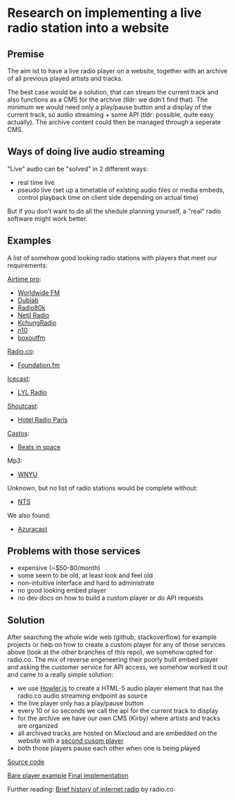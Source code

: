 # Research on implementing a live radio station into a website

## Premise
The aim ist to have a live radio player on a website, together with an archive of all previous played artists and tracks.

The best case would be a solution, that can stream the current track and also functions as a CMS for the archive (tldr: we didn’t find that).
The minimum we would need only a play/pause button and a display of the current track, so audio streaming + some API (tldr: possible, quite easy actually). The archive content could then be managed through a seperate CMS.

## Ways of doing live audio streaming

"Live" audio can be "solved" in 2 different ways:
- real time live
- pseudo live (set up a timetable of existing audio files or media embeds, control playback time on client side depending on actual time)

But if you don’t want to do all the shedule planning yourself, a "real" radio software might work better.

## Examples

A list of somehow good looking radio stations with players that meet our requirements:

[Airtime pro](https://www.airtime.pro):
- [Worldwide FM](https://worldwidefm.net/)
- [Dublab](https://www.dublab.com/)
- [Radio80k](https://www.radio80k.de/)
- [Netil Radio](http://www.netilradio.com/)
- [KchungRadio](https://www.kchungradio.org/)
- [n10](http://www.n10.as/)
- [boxoutfm](https://boxout.fm/)

[Radio.co](https://radio.co):
- [Foundation.fm](https://foundation.fm/)

[Icecast](https://icecast.org):
- [LYL Radio](https://lyl.live/)

[Shoutcast](https://www.shoutcast.com):
- [Hotel Radio Paris](https://hotelradioparis.com/)

[Castos](https://castos.com):
- [Beats in space](https://beatsinspace.net/)

Mp3:
- [WNYU](https://wnyu.org/)

Unknown, but no list of radio stations would be complete without:
- [NTS](https://www.nts.live/)

We also found:
- [Azuracast](https://www.azuracast.com)

## Problems with those services

- expensive (~$50-80/month)
- some seem to be old, at least look and feel old
- non-intuitive interface and hard to administrate
- no good looking embed player
- no dev docs on how to build a custom player or do API requests

## Solution

After searching the whole wide web (github, stackoverflow) for example projects or help on how to create a custom player for any of those services above (look at the other branches of this repo), we somehow opted for radio.co. The mix of reverse engeneering their poorly built embed player and asking the customer service for API access, we somehow worked it out and came to a really simple solution:

- we use [Howler.js](https://howlerjs.com) to create a HTML-5 audio player element that has the radio.co audio streaming endpoint as source
- the live player only has a play/pause button
- every 10 or so seconds we call the api for the current track to display
- for the archive we have our own CMS (Kirby) where artists and tracks are organized
- all archived tracks are hosted on Mixcloud and are embedded on the website with a [second cusom player](https://gist.github.com/moritzebeling/bfa5b01c98aa8eff9e5753eded011df0)
- both those players pause each other when one is being played

[Source code](https://github.com/moritzebeling/radio-co/tree/main/src/radio)

[Bare player example](https://radio-co-player.netlify.app)
[Final implementation](https://eosradio.de)

Further reading:
[Brief history of internet radio](https://radio.co/blog/a-brief-history-of-internet-radio) by radio.co

